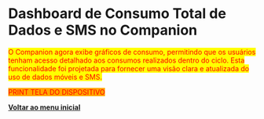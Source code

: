 # Dashboard de Consumo Total de Dados e SMS no Companion

<mark style="color:red;">O Companion agora exibe gráficos de consumo, permitindo que os usuários tenham acesso detalhado aos consumos realizados dentro do ciclo. Esta funcionalidade foi projetada para fornecer uma visão clara e atualizada do uso de dados móveis e SMS.</mark>

<mark style="color:red;background-color:orange;">PRINT TELA DO DISPOSITIVO</mark>

[**Voltar ao menu inicial**](./)
